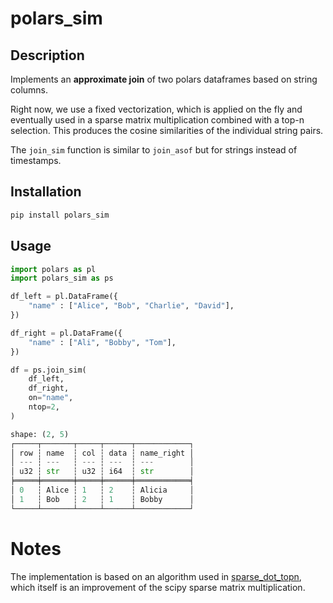 # polars_sim

## Description

Implements an **approximate join** of two polars dataframes based on string columns.


Right now, we use a fixed vectorization, which is applied on the fly and eventually
used in a sparse matrix multiplication combined with a top-n selection. This produces
the cosine similarities of the individual string pairs.

The `join_sim` function is similar to `join_asof` but for strings instead of timestamps.

## Installation

```bash
pip install polars_sim
```

## Usage

```python
import polars as pl
import polars_sim as ps

df_left = pl.DataFrame({
    "name" : ["Alice", "Bob", "Charlie", "David"],
})

df_right = pl.DataFrame({
    "name" : ["Ali", "Bobby", "Tom"],
})

df = ps.join_sim(
    df_left,
    df_right,
    on="name",
    ntop=2,
)

shape: (2, 5)
┌─────┬───────┬─────┬──────┬────────────┐
│ row ┆ name  ┆ col ┆ data ┆ name_right │
│ --- ┆ ---   ┆ --- ┆ ---  ┆ ---        │
│ u32 ┆ str   ┆ u32 ┆ i64  ┆ str        │
╞═════╪═══════╪═════╪══════╪════════════╡
│ 0   ┆ Alice ┆ 1   ┆ 2    ┆ Alicia     │
│ 1   ┆ Bob   ┆ 2   ┆ 1    ┆ Bobby      │
└─────┴───────┴─────┴──────┴────────────┘
```

# Notes

The implementation is based on an algorithm used in [sparse_dot_topn](https://github.com/ing-bank/sparse_dot_topn), which itself is an improvement of the scipy sparse matrix multiplication.
